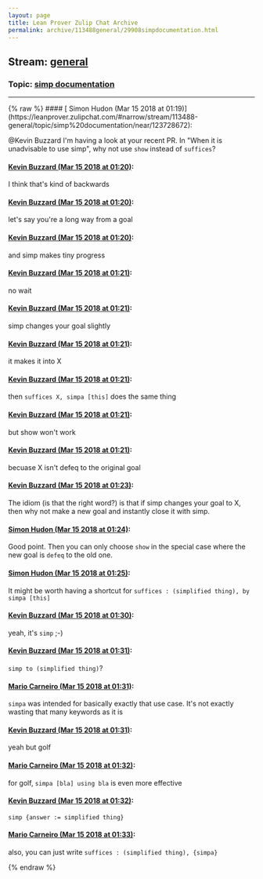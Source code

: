 ```yaml
---
layout: page
title: Lean Prover Zulip Chat Archive 
permalink: archive/113488general/29908simpdocumentation.html
---
```


## Stream: [general](https://leanprover-community.github.io/archive/113488general/index.html)
### Topic: [simp documentation](https://leanprover-community.github.io/archive/113488general/29908simpdocumentation.html)

---

<base href="https://leanprover.zulipchat.com">
{% raw %}
#### [ Simon Hudon (Mar 15 2018 at 01:19)](https://leanprover.zulipchat.com/#narrow/stream/113488-general/topic/simp%20documentation/near/123728672):
<p><span class="user-mention" data-user-id="110038">@Kevin Buzzard</span> I'm having a look at your recent PR. In "When it is unadvisable to use simp", why not use <code>show</code> instead of <code>suffices</code>?</p>

#### [ Kevin Buzzard (Mar 15 2018 at 01:20)](https://leanprover.zulipchat.com/#narrow/stream/113488-general/topic/simp%20documentation/near/123728716):
<p>I think that's kind of backwards</p>

#### [ Kevin Buzzard (Mar 15 2018 at 01:20)](https://leanprover.zulipchat.com/#narrow/stream/113488-general/topic/simp%20documentation/near/123728718):
<p>let's say you're a long way from a goal</p>

#### [ Kevin Buzzard (Mar 15 2018 at 01:20)](https://leanprover.zulipchat.com/#narrow/stream/113488-general/topic/simp%20documentation/near/123728719):
<p>and simp makes tiny progress</p>

#### [ Kevin Buzzard (Mar 15 2018 at 01:21)](https://leanprover.zulipchat.com/#narrow/stream/113488-general/topic/simp%20documentation/near/123728727):
<p>no wait</p>

#### [ Kevin Buzzard (Mar 15 2018 at 01:21)](https://leanprover.zulipchat.com/#narrow/stream/113488-general/topic/simp%20documentation/near/123728728):
<p>simp changes your goal slightly</p>

#### [ Kevin Buzzard (Mar 15 2018 at 01:21)](https://leanprover.zulipchat.com/#narrow/stream/113488-general/topic/simp%20documentation/near/123728729):
<p>it makes it into X</p>

#### [ Kevin Buzzard (Mar 15 2018 at 01:21)](https://leanprover.zulipchat.com/#narrow/stream/113488-general/topic/simp%20documentation/near/123728730):
<p>then <code>suffices X, simpa [this]</code> does the same thing</p>

#### [ Kevin Buzzard (Mar 15 2018 at 01:21)](https://leanprover.zulipchat.com/#narrow/stream/113488-general/topic/simp%20documentation/near/123728731):
<p>but show won't work</p>

#### [ Kevin Buzzard (Mar 15 2018 at 01:21)](https://leanprover.zulipchat.com/#narrow/stream/113488-general/topic/simp%20documentation/near/123728734):
<p>becuase X isn't defeq to the original goal</p>

#### [ Kevin Buzzard (Mar 15 2018 at 01:23)](https://leanprover.zulipchat.com/#narrow/stream/113488-general/topic/simp%20documentation/near/123728777):
<p>The idiom (is that the right word?) is that if simp changes your goal to X, then why not make a new goal and instantly close it with simp.</p>

#### [ Simon Hudon (Mar 15 2018 at 01:24)](https://leanprover.zulipchat.com/#narrow/stream/113488-general/topic/simp%20documentation/near/123728825):
<p>Good point. Then you can only choose <code>show</code> in the special case where the new goal is <code>defeq</code> to the old one.</p>

#### [ Simon Hudon (Mar 15 2018 at 01:25)](https://leanprover.zulipchat.com/#narrow/stream/113488-general/topic/simp%20documentation/near/123728831):
<p>It might be worth having a shortcut for <code>suffices : (simplified thing), by simpa [this]</code></p>

#### [ Kevin Buzzard (Mar 15 2018 at 01:30)](https://leanprover.zulipchat.com/#narrow/stream/113488-general/topic/simp%20documentation/near/123728985):
<p>yeah, it's <code>simp</code> ;-)</p>

#### [ Kevin Buzzard (Mar 15 2018 at 01:31)](https://leanprover.zulipchat.com/#narrow/stream/113488-general/topic/simp%20documentation/near/123728992):
<p><code>simp to (simplified thing)</code>?</p>

#### [ Mario Carneiro (Mar 15 2018 at 01:31)](https://leanprover.zulipchat.com/#narrow/stream/113488-general/topic/simp%20documentation/near/123728999):
<p><code>simpa</code> was intended for basically exactly that use case. It's not exactly wasting that many keywords as it is</p>

#### [ Kevin Buzzard (Mar 15 2018 at 01:31)](https://leanprover.zulipchat.com/#narrow/stream/113488-general/topic/simp%20documentation/near/123729000):
<p>yeah but golf</p>

#### [ Mario Carneiro (Mar 15 2018 at 01:32)](https://leanprover.zulipchat.com/#narrow/stream/113488-general/topic/simp%20documentation/near/123729002):
<p>for golf, <code>simpa [bla] using bla</code> is even more effective</p>

#### [ Kevin Buzzard (Mar 15 2018 at 01:32)](https://leanprover.zulipchat.com/#narrow/stream/113488-general/topic/simp%20documentation/near/123729041):
<p><code>simp {answer := simplified thing}</code></p>

#### [ Mario Carneiro (Mar 15 2018 at 01:33)](https://leanprover.zulipchat.com/#narrow/stream/113488-general/topic/simp%20documentation/near/123729053):
<p>also, you can just write <code>suffices : (simplified thing), {simpa}</code></p>


{% endraw %}
